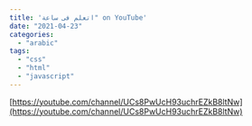 ```yaml
---
title: 'اتعلم فى ساعة" on YouTube'
date: "2021-04-23"
categories:
  - "arabic"
tags:
  - "css"
  - "html"
  - "javascript"
---
```


[https://youtube.com/channel/UCs8PwUcH93uchrEZkB8ltNw](https://youtube.com/channel/UCs8PwUcH93uchrEZkB8ltNw)
